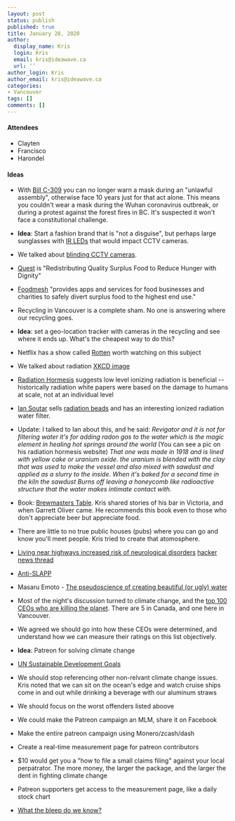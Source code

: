 ```yaml
---
layout: post
status: publish
published: true
title: January 28, 2020
author:
  display_name: Kris
  login: Kris
  email: kris@ideawave.ca
  url: ‘’
author_login: Kris
author_email: kris@ideawave.ca
categories:
- Vancouver
tags: []
comments: []
---
```


#### Attendees
* Clayten
* Francisco
* Harondel

#### Ideas

* With [Bill C-309](https://en.wikipedia.org/wiki/Preventing_Persons_from_Concealing_Their_Identity_during_Riots_and_Unlawful_Assemblies_Act) you can no longer warn a mask during an "unlawful assembly", otherwise face 10 years just for that act alone. This means you couldn't wear a mask during the Wuhan coronavirus outbreak, or during a protest against the forest fires in BC.  It's suspected it won't face a constitutional challenge.
* **Idea**: Start a fashion brand that is "not a disguise", but perhaps large sunglasses with [IR LEDs](https://www.jameco.com/Jameco/workshop/MyStory/fighting-fire-with-fire.html) that would impact CCTV cameras.
* We talked about [blinding CCTV cameras](https://reolink.com/how-to-blind-security-cameras/).

* [Quest](http://www.questoutreach.org/) is "Redistributing Quality Surplus Food to Reduce Hunger with Dignity"
* [Foodmesh](https://foodmesh.ca/) "provides apps and services for food businesses and charities to safely divert surplus food to the highest end use."
* Recycling in Vancouver is a complete sham. No one is answering where our recycling goes.
* **Idea**: set a geo-location tracker with cameras in the recycling and see where it ends up. What's the cheapest way to do this?
* Netflix has a show called [Rotten](https://www.netflix.com/title/80146284) worth watching on this subject

* We talked about radiation [XKCD image](https://xkcd.com/radiation/)
* [Radiation Hormesis](https://en.wikipedia.org/wiki/Radiation_hormesis) suggests low level ionizing radiation is beneficial -- historically radiation white papers were based on the damage to humans at scale, not at an individual level
* [Ian Soutar](https://www.radiation-hormesis.com) sells [radiation beads](https://www.radiant-beads.com/) and has an interesting ionized radiation water filter. 
* Update: I talked to Ian about this, and he said: *Revigator and it is not for filtering water it's for adding radon gas to the water which is the magic element in healing hot springs around the world* (You can see a pic on his radiation hormesis website) *That one was made in 1918 and is lined with yellow cake or uranium oxide. the uranium is blended with the clay that was used to make the vessel and also mixed with sawdust and applied as a slurry to the inside. When it's baked for a second time in the kiln the sawdust Burns off leaving a honeycomb like radioactive structure that the water makes intimate contact with.*
* Book: [Brewmasters Table](https://www.amazon.ca/Brewmasters-Table-Discovering-Pleasures-Real/dp/0060005718). Kris shared stories of his bar in Victoria, and when Garrett Oliver came. He recommends this book even to those who don't appreciate beer but appreciate food. 
* There are little to no true public houses (pubs) where you can go and know you'll meet people. Kris tried to create that atomosphere. 
* [Living near highways increased risk of neurological disorders](https://vancouversun.com/news/local-news/ubc-study-links-living-near-highways-to-risk-of-neurological-disorders)
 [hacker news thread](https://news.ycombinator.com/item?id=22151088)
* [Anti-SLAPP](https://ccla.org/focus-areas/fundamental-freedoms/freedom-of-expression-2/public-participation-anti-slapp/)
* Masaru Emoto - [The pseudoscience of creating beautiful (or ugly) water](https://www.irishtimes.com/news/science/the-pseudoscience-of-creating-beautiful-or-ugly-water-1.574583) 

* Most of the night's discussion turned to climate change, and the [top 100 CEOs who are killing the planet](https://bigthink.com/strange-maps/climate-change). There are 5 in Canada, and one here in Vancouver. 
* We agreed we should go into how these CEOs were determined, and understand how we can measure their ratings on this list objectively. 
* **Idea**: Patreon for solving climate change
* [UN Sustainable Development Goals](https://sustainabledevelopment.un.org/?menu=1300)
* We should stop referencing other non-relvant climate change issues. Kris noted that we can sit on the ocean's edge and watch cruise ships come in and out while drinking a beverage with our aluminum straws
* We should focus on the worst offenders listed aboove
* We could make the Patreon campaign an MLM, share it on Facebook
* Make the entire patreon campaign using Monero/zcash/dash
* Create a real-time measurement page for patreon contributors
* $10 would get you a "how to file a small claims filing" against your local perpatrator. The more money, the larger the package, and the larger the dent in fighting climate change
* Patreon supporters get access to the measurement page, like a daily stock chart
* [What the bleep do we know?](https://whatthebleep.com/)
